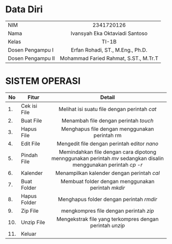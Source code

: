 # Data Diri
|         |              |   
| ------------- |:-------------:| 
|   NIM      |       2341720126  | 
|   Nama      |     Ivansyah Eka Oktaviadi Santoso      |   
|   Kelas    | TI-1B      |  
|  Dosen Pengampu I | Erfan Rohadi, ST., M.Eng., Ph.D. | 
|  Dosen Pengampu II | Mohammad Faried Rahmat, S.ST., M.Tr.T |

# SISTEM OPERASI 
| No  |   Fitur      |    Detail          |   
------------ | ------------- |:-------------:| 
| 1. |   Cek isi File      |   Melihat isi suatu file dengan perintah <i> cat </i>  | 
| 2. |   Buat File      |    Menambah file dengan perintah <i> touch </i>     |   
| 3. |   Hapus File    |    Menghapus file dengan menggunakan perintah rm    |   
| 4. |   Edit File |  Mengedit file dengan perintah editor <i> nano </i>   |
| 5. |  Pindah File  |  Memindahkan file dengan cara dipotong mennggunakan perintah <i> mv </i> sedangkan disalin menggunakan perintah <i> cp -r </i> |
| 6. |   Kalender |   Menampilkan kalender dengan perintah <i> cal </i>   |
| 7. |  Buat Folder |  Membuat folder dengan menggunakan perintah <i> mkdir </i>    |
| 8. |  Hapus Folder |  Menghapus folder dengan perintah <i> rmdir </i>    |
| 9. |  Zip File  |     mengkompres file dengan perintah <i> zip </i>    |
|10. |  Unzip File |   Mengekstrak file yang terkompres dengan perintah <i> unzip </i> |
| 11. |    Keluar  |       |



